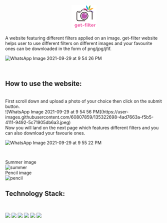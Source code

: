 

<p align="center">
  <a href="https://github.com/Divya-2001/Mlops_Proj/">
    <img src="https://github.com/Divya-2001/Mlops_Proj/blob/main/static/weblogo.png" alt="Logo" width="80" height="80">
  </a>

  
</p>

 

A website featuring different filters applied on an image.
get-filter website helps user to use different filters on different images and your favourite ones can be downloaded in the form of png/jpg/jfif.
<br>

![WhatsApp Image 2021-09-29 at 9 54 26 PM](https://user-images.githubusercontent.com/60807859/135322377-85e6229e-4744-4da7-a708-1a1f040edfa0.jpeg)

<br>
<h2>How to use the website:</h2>
<br>
First scroll down and upload a photo of your choice then click on the submit button. 
<br>
![WhatsApp Image 2021-09-29 at 9 54 56 PM](https://user-images.githubusercontent.com/60807859/135322698-4ad7663a-f5b5-4111-9492-5c71905db6a3.jpeg)
<br>
Now you will land on the next page which features different filters and you can also download your favourie ones.
<br>

![WhatsApp Image 2021-09-29 at 9 55 22 PM](https://user-images.githubusercontent.com/60807859/135323067-d9c617f4-227a-46fc-bfac-b0f31ccf2884.jpeg)

<br>

Summer image
<br>
![summer](https://user-images.githubusercontent.com/60807859/135323392-e6b4b8d6-9df7-418b-b909-69ad886b83a2.png)
<br>
Pencil image
<br>
![pencil](https://user-images.githubusercontent.com/60807859/135323480-5231a8e9-1614-4710-a5e3-75650ba96390.png)
<br>

<h2>Technology Stack:</h2>
<br>


<img src="https://img.shields.io/badge/Flask-000000?style=for-the-badge&logo=flask&logoColor=white" />        <img src="https://img.shields.io/badge/Docker-2CA5E0?style=for-the-badge&logo=docker&logoColor=white" />      <img src="https://img.shields.io/badge/kubernetes-326ce5.svg?&style=for-the-badge&logo=kubernetes&logoColor=white" />       <img src="https://img.shields.io/badge/Jenkins-D24939?style=for-the-badge&logo=Jenkins&logoColor=white" />      <img src="https://img.shields.io/badge/Amazon_AWS-232F3E?style=for-the-badge&logo=amazon-aws&logoColor=white" />       <img src="https://img.shields.io/badge/OpenCV-27338e?style=for-the-badge&logo=OpenCV&logoColor=white" />





